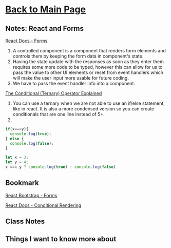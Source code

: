 # [Back to Main Page](https://reecerenninger.github.io/reading-notes/)

## Notes: React and Forms

[React Docs - Forms](https://reactjs.org/docs/forms.html)

1. A controlled component is a component that renders form elements and controls them by keeping the form data in component's state.
2. Having the state update with the responses as soon as they enter them requires some more code to be typed, however this can allow for us to pass the value to other UI elements or reset from event handlers which will make the user input more usable for future coding.
3. We have to pass the event handler info into a component.

[The Conditional (Ternary) Operator Explained](https://codeburst.io/javascript-the-conditional-ternary-operator-explained-cac7218beeff)

1. You can use a ternary when we are not able to use an if/else statement, like in react. It is also a more condensed version so you can create conditionals that are one line instead of 5+.  
2.

``` javascript
if(x===y){
  console.log(true);
} else {
  console.log(false);
}

let x = 3;
let y = 4;
x === y ? console.log(true) : console.log(false)
```

## Bookmark

[React Bootstrap - Forms](https://react-bootstrap.github.io/forms/overview/)

[React Docs - Conditional Rendering](https://reactjs.org/docs/conditional-rendering.html)

## Class Notes

## Things I want to know more about
